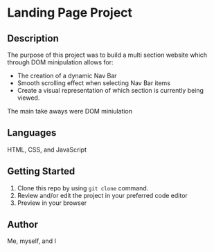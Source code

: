 # Landing Page Project

## Description 

The purpose of this project was to build a multi section website which through DOM minipulation allows for:
- The creation of a dynamic Nav Bar
- Smooth scrolling effect when selecting Nav Bar items
- Create a visual representation of which section is currently being viewed. 

The main take aways were DOM miniulation

## Languages
HTML, CSS, and JavaScript

## Getting Started
1. Clone this repo by using `git clone` command.
2. Review and/or edit the project in your preferred code editor
3. Preview in your browser

## Author
Me, myself, and I



